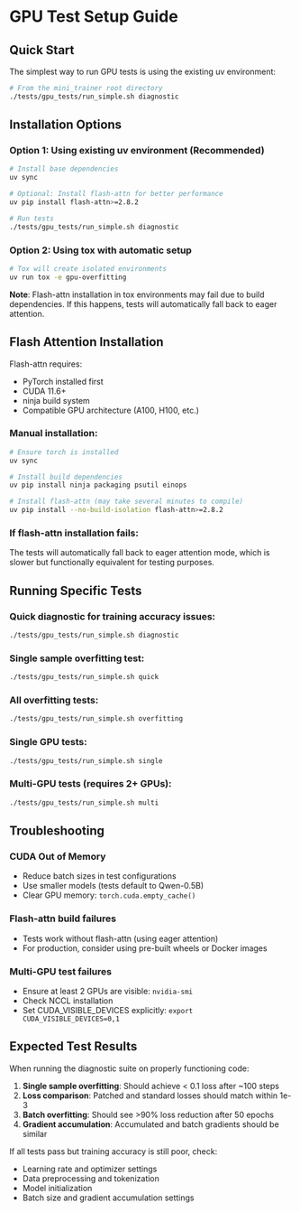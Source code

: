 # GPU Test Setup Guide

## Quick Start

The simplest way to run GPU tests is using the existing uv environment:

```bash
# From the mini_trainer root directory
./tests/gpu_tests/run_simple.sh diagnostic
```

## Installation Options

### Option 1: Using existing uv environment (Recommended)

```bash
# Install base dependencies
uv sync

# Optional: Install flash-attn for better performance
uv pip install flash-attn>=2.8.2

# Run tests
./tests/gpu_tests/run_simple.sh diagnostic
```

### Option 2: Using tox with automatic setup

```bash
# Tox will create isolated environments
uv run tox -e gpu-overfitting
```

**Note**: Flash-attn installation in tox environments may fail due to build dependencies. If this happens, tests will automatically fall back to eager attention.

## Flash Attention Installation

Flash-attn requires:
- PyTorch installed first
- CUDA 11.6+
- ninja build system
- Compatible GPU architecture (A100, H100, etc.)

### Manual installation:
```bash
# Ensure torch is installed
uv sync

# Install build dependencies
uv pip install ninja packaging psutil einops

# Install flash-attn (may take several minutes to compile)
uv pip install --no-build-isolation flash-attn>=2.8.2
```

### If flash-attn installation fails:
The tests will automatically fall back to eager attention mode, which is slower but functionally equivalent for testing purposes.

## Running Specific Tests

### Quick diagnostic for training accuracy issues:
```bash
./tests/gpu_tests/run_simple.sh diagnostic
```

### Single sample overfitting test:
```bash
./tests/gpu_tests/run_simple.sh quick
```

### All overfitting tests:
```bash
./tests/gpu_tests/run_simple.sh overfitting
```

### Single GPU tests:
```bash
./tests/gpu_tests/run_simple.sh single
```

### Multi-GPU tests (requires 2+ GPUs):
```bash
./tests/gpu_tests/run_simple.sh multi
```

## Troubleshooting

### CUDA Out of Memory
- Reduce batch sizes in test configurations
- Use smaller models (tests default to Qwen-0.5B)
- Clear GPU memory: `torch.cuda.empty_cache()`

### Flash-attn build failures
- Tests work without flash-attn (using eager attention)
- For production, consider using pre-built wheels or Docker images

### Multi-GPU test failures
- Ensure at least 2 GPUs are visible: `nvidia-smi`
- Check NCCL installation
- Set CUDA_VISIBLE_DEVICES explicitly: `export CUDA_VISIBLE_DEVICES=0,1`

## Expected Test Results

When running the diagnostic suite on properly functioning code:

1. **Single sample overfitting**: Should achieve < 0.1 loss after ~100 steps
2. **Loss comparison**: Patched and standard losses should match within 1e-3
3. **Batch overfitting**: Should see >90% loss reduction after 50 epochs
4. **Gradient accumulation**: Accumulated and batch gradients should be similar

If all tests pass but training accuracy is still poor, check:
- Learning rate and optimizer settings
- Data preprocessing and tokenization
- Model initialization
- Batch size and gradient accumulation settings
